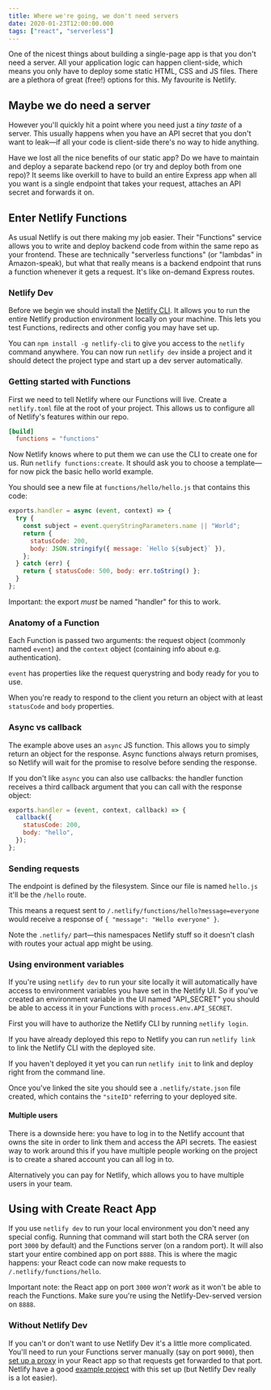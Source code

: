 ```yaml
---
title: Where we're going, we don't need servers
date: 2020-01-23T12:00:00.000
tags: ["react", "serverless"]
---
```


One of the nicest things about building a single-page app is that you don't need a server. All your application logic can happen client-side, which means you only have to deploy some static HTML, CSS and JS files. There are a plethora of great (free!) options for this. My favourite is Netlify.

## Maybe we do need a server

However you'll quickly hit a point where you need just a _tiny taste_ of a server. This usually happens when you have an API secret that you don't want to leak—if all your code is client-side there's no way to hide anything.

Have we lost all the nice benefits of our static app? Do we have to maintain and deploy a separate backend repo (or try and deploy both from one repo)? It seems like overkill to have to build an entire Express app when all you want is a single endpoint that takes your request, attaches an API secret and forwards it on.

## Enter Netlify Functions

As usual Netlify is out there making my job easier. Their "Functions" service allows you to write and deploy backend code from within the same repo as your frontend. These are technically "serverless functions" (or "lambdas" in Amazon-speak), but what that really means is a backend endpoint that runs a function whenever it gets a request. It's like on-demand Express routes.

### Netlify Dev

Before we begin we should install the [Netlify CLI](https://docs.netlify.com/cli/get-started/#installation). It allows you to run the entire Netlify production environment locally on your machine. This lets you test Functions, redirects and other config you may have set up.

You can `npm install -g netlify-cli` to give you access to the `netlify` command anywhere. You can now run `netlify dev` inside a project and it should detect the project type and start up a dev server automatically.

### Getting started with Functions

First we need to tell Netlify where our Functions will live. Create a `netlify.toml` file at the root of your project. This allows us to configure all of Netlify's features within our repo.

```toml
[build]
  functions = "functions"
```

Now Netlify knows where to put them we can use the CLI to create one for us. Run `netlify functions:create`. It should ask you to choose a template—for now pick the basic hello world example.

You should see a new file at `functions/hello/hello.js` that contains this code:

```js
exports.handler = async (event, context) => {
  try {
    const subject = event.queryStringParameters.name || "World";
    return {
      statusCode: 200,
      body: JSON.stringify({ message: `Hello ${subject}` }),
    };
  } catch (err) {
    return { statusCode: 500, body: err.toString() };
  }
};
```

Important: the export _must_ be named "handler" for this to work.

### Anatomy of a Function

Each Function is passed two arguments: the request object (commonly named `event`) and the `context` object (containing info about e.g. authentication).

`event` has properties like the request querystring and body ready for you to use.

When you're ready to respond to the client you return an object with at least `statusCode` and `body` properties.

### Async vs callback

The example above uses an `async` JS function. This allows you to simply return an object for the response. Async functions always return promises, so Netlify will wait for the promise to resolve before sending the response.

If you don't like `async` you can also use callbacks: the handler function receives a third callback argument that you can call with the response object:

```js
exports.handler = (event, context, callback) => {
  callback({
    statusCode: 200,
    body: "hello",
  });
};
```

### Sending requests

The endpoint is defined by the filesystem. Since our file is named `hello.js` it'll be the `/hello` route.

This means a request sent to `/.netlify/functions/hello?message=everyone` would receive a response of `{ "message": "Hello everyone" }`.

Note the `.netlify/` part—this namespaces Netlify stuff so it doesn't clash with routes your actual app might be using.

### Using environment variables

If you're using `netlify dev` to run your site locally it will automatically have access to environment variables you have set in the Netlify UI. So if you've created an environment variable in the UI named "API_SECRET" you should be able to access it in your Functions with `process.env.API_SECRET`.

First you will have to authorize the Netlify CLI by running `netlify login`.

If you have already deployed this repo to Netlify you can run `netlify link` to link the Netlify CLI with the deployed site.

If you haven't deployed it yet you can run `netlify init` to link and deploy right from the command line.

Once you've linked the site you should see a `.netlify/state.json` file created, which contains the `"siteID"` referring to your deployed site.

#### Multiple users

There is a downside here: you have to log in to the Netlify account that owns the site in order to link them and access the API secrets. The easiest way to work around this if you have multiple people working on the project is to create a shared account you can all log in to.

Alternatively you can pay for Netlify, which allows you to have multiple users in your team.

## Using with Create React App

If you use `netlify dev` to run your local environment you don't need any special config. Running that command will start both the CRA server (on port `3000` by default) and the Functions server (on a random port). It will also start your entire combined app on port `8888`. This is where the magic happens: your React code can now make requests to `/.netlify/functions/hello`.

Important note: the React app on port `3000` _won't work_ as it won't be able to reach the Functions. Make sure you're using the Netlify-Dev-served version on `8888`.

### Without Netlify Dev

If you can't or don't want to use Netlify Dev it's a little more complicated. You'll need to run your Functions server manually (say on port `9000`), then [set up a proxy](https://create-react-app.dev/docs/proxying-api-requests-in-development) in your React app so that requests get forwarded to that port. Netlify have a good [example project](https://github.com/netlify/create-react-app-lambda) with this set up (but Netlify Dev really is a lot easier).
